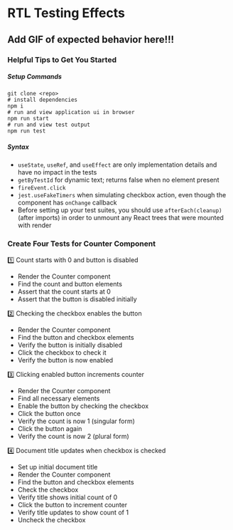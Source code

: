 # RTL Testing Effects

## Add GIF of expected behavior here!!!

### Helpful Tips to Get You Started

##### Setup Commands
```
git clone <repo>
# install dependencies
npm i
# run and view application ui in browser
npm run start
# run and view test output 
npm run test
```

##### Syntax
- `useState`, `useRef`, and `useEffect` are only implementation details and have no impact in the tests
- `getByTestId` for dynamic text; returns false when no element present
- `fireEvent.click`
- `jest.useFakeTimers` when simulating checkbox action, even though the component has `onChange` callback
- Before setting up your test suites, you should use `afterEach(cleanup)` (after imports) in order to unmount any React trees that were mounted with render


### Create Four Tests for Counter Component

1️⃣ Count starts with 0 and button is disabled
- Render the Counter component
- Find the count and button elements
- Assert that the count starts at 0
- Assert that the button is disabled initially

2️⃣ Checking the checkbox enables the button
- Render the Counter component
- Find the button and checkbox elements
- Verify the button is initially disabled
- Click the checkbox to check it
- Verify the button is now enabled

3️⃣ Clicking enabled button increments counter
- Render the Counter component
- Find all necessary elements
- Enable the button by checking the checkbox
- Click the button once
- Verify the count is now 1 (singular form)
- Click the button again
- Verify the count is now 2 (plural form)

4️⃣ Document title updates when checkbox is checked
- Set up initial document title
- Render the Counter component
- Find the button and checkbox elements
- Check the checkbox
- Verify title shows initial count of 0
- Click the button to increment counter
- Verify title updates to show count of 1
- Uncheck the checkbox
